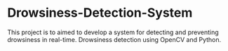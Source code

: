 # Drowsiness-Detection-System
This project is to aimed to develop a system for detecting and preventing drowsiness in real-time. Drowsiness detection using OpenCV and Python.
